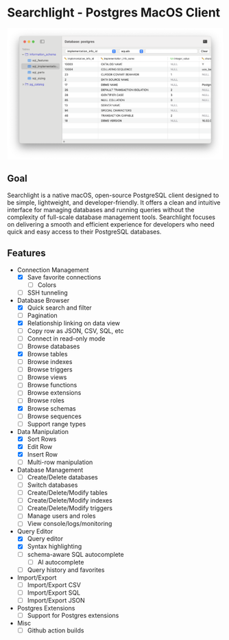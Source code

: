 # Searchlight - Postgres MacOS Client

![Screenshot of Searchlight](./docs/screenshot1.png)

## Goal
Searchlight is a native macOS, open-source PostgreSQL client designed to be simple, lightweight, and developer-friendly. It offers a clean and intuitive interface for managing databases and running queries without the complexity of full-scale database management tools. Searchlight focuses on delivering a smooth and efficient experience for developers who need quick and easy access to their PostgreSQL databases.

## Features

- Connection Management
    - [x] Save favorite connections
        - [ ] Colors
    - [ ] SSH tunneling
    
- Database Browser
    - [x] Quick search and filter
    - [ ] Pagination
    - [x] Relationship linking on data view
    - [ ] Copy row as JSON, CSV, SQL, etc
    - [ ] Connect in read-only mode
    - [ ] Browse databases
    - [x] Browse tables
    - [ ] Browse indexes
    - [ ] Browse triggers
    - [ ] Browse views
    - [ ] Browse functions
    - [ ] Browse extensions
    - [ ] Browse roles
    - [x] Browse schemas
    - [ ] Browse sequences
    - [ ] Support range types
    
- Data Manipulation
    - [x] Sort Rows
    - [x] Edit Row
    - [x] Insert Row
    - [ ] Multi-row manipulation
    
- Database Management
    - [ ] Create/Delete databases
    - [ ] Switch databases
    - [ ] Create/Delete/Modify tables
    - [ ] Create/Delete/Modify indexes
    - [ ] Create/Delete/Modify triggers    
    - [ ] Manage users and roles
    - [ ] View console/logs/monitoring

- Query Editor
    - [x] Query editor
    - [x] Syntax highlighting    
    - [ ] schema-aware SQL autocomplete
        - [ ] AI autocomplete
    - [ ] Query history and favorites
    
- Import/Export
    - [ ] Import/Export CSV
    - [ ] Import/Export SQL
    - [ ] Import/Export JSON
    
- Postgres Extensions
    - [ ] Support for Postgres extensions
    
- Misc    
    - [ ] Github action builds
